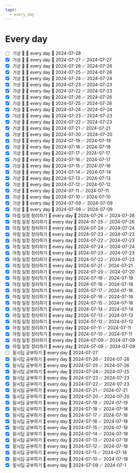 ```yaml
---
tags:
  - every_day
---
```


# Every day
- [ ] 기상 🔺 🔁 every day 📅 2024-07-28
- [x] 기상 🔺 🔁 every day 📅 2024-07-27 ✅ 2024-07-27
- [x] 기상 🔺 🔁 every day 📅 2024-07-26 ✅ 2024-07-26
- [x] 기상 🔺 🔁 every day 📅 2024-07-25 ✅ 2024-07-26
- [x] 기상 🔺 🔁 every day 📅 2024-07-24 ✅ 2024-07-24
- [x] 기상 🔺 🔁 every day 📅 2024-07-23 ✅ 2024-07-23
- [x] 기상 🔺 🔁 every day 📅 2024-07-22 ✅ 2024-07-23
- [x] 기상 🔺 🔁 every day 📅 2024-07-26 ✅ 2024-07-26
- [x] 기상 🔺 🔁 every day 📅 2024-07-25 ✅ 2024-07-26
- [x] 기상 🔺 🔁 every day 📅 2024-07-24 ✅ 2024-07-24
- [x] 기상 🔺 🔁 every day 📅 2024-07-23 ✅ 2024-07-23
- [x] 기상 🔺 🔁 every day 📅 2024-07-22 ✅ 2024-07-23
- [x] 기상 🔺 🔁 every day 📅 2024-07-21 ✅ 2024-07-21
- [x] 기상 🔺 🔁 every day 📅 2024-07-20 ✅ 2024-07-20
- [x] 기상 🔺 🔁 every day 📅 2024-07-19 ✅ 2024-07-19
- [x] 기상 🔺 🔁 every day 📅 2024-07-18 ✅ 2024-07-18
- [x] 기상 🔺 🔁 every day 📅 2024-07-17 ✅ 2024-07-17
- [x] 기상 🔺 🔁 every day 📅 2024-07-16 ✅ 2024-07-17
- [x] 기상 🔺 🔁 every day 📅 2024-07-15 ✅ 2024-07-16
- [x] 기상 🔺 🔁 every day 📅 2024-07-14 ✅ 2024-07-14
- [x] 기상 🔺 🔁 every day 📅 2024-07-13 ✅ 2024-07-13
- [x] 기상 🔺 🔁 every day 📅 2024-07-12 ✅ 2024-07-12
- [x] 기상 🔺 🔁 every day 📅 2024-07-11 ✅ 2024-07-11
- [x] 기상 🔺 🔁 every day 📅 2024-07-10 ✅ 2024-07-10
- [x] 기상 🔺 🔁 every day 📅 2024-07-09 ✅ 2024-07-09
- [x] 기상 🔺 🔁 every day 📅 2024-07-08 ✅ 2024-07-09
- [x] 아침 일정 정리하기 🔁 every day 📅 2024-07-26 ✅ 2024-07-26
- [x] 아침 일정 정리하기 🔁 every day 📅 2024-07-25 ✅ 2024-07-26
- [x] 아침 일정 정리하기 🔁 every day 📅 2024-07-24 ✅ 2024-07-24
- [x] 아침 일정 정리하기 🔁 every day 📅 2024-07-23 ✅ 2024-07-23
- [x] 아침 일정 정리하기 🔁 every day 📅 2024-07-22 ✅ 2024-07-23
- [x] 아침 일정 정리하기 🔁 every day 📅 2024-07-24 ✅ 2024-07-24
- [x] 아침 일정 정리하기 🔁 every day 📅 2024-07-23 ✅ 2024-07-23
- [x] 아침 일정 정리하기 🔁 every day 📅 2024-07-22 ✅ 2024-07-23
- [x] 아침 일정 정리하기 🔁 every day 📅 2024-07-21 ✅ 2024-07-21
- [x] 아침 일정 정리하기 🔁 every day 📅 2024-07-20 ✅ 2024-07-20
- [x] 아침 일정 정리하기 🔁 every day 📅 2024-07-19 ✅ 2024-07-19
- [x] 아침 일정 정리하기 🔁 every day 📅 2024-07-18 ✅ 2024-07-18
- [x] 아침 일정 정리하기 🔁 every day 📅 2024-07-17 ✅ 2024-07-18
- [x] 아침 일정 정리하기 🔁 every day 📅 2024-07-16 ✅ 2024-07-18
- [x] 아침 일정 정리하기 🔁 every day 📅 2024-07-15 ✅ 2024-07-18
- [x] 아침 일정 정리하기 🔁 every day 📅 2024-07-14 ✅ 2024-07-14
- [x] 아침 일정 정리하기 🔁 every day 📅 2024-07-13 ✅ 2024-07-13
- [x] 아침 일정 정리하기 🔁 every day 📅 2024-07-12 ✅ 2024-07-12
- [x] 아침 일정 정리하기 🔁 every day 📅 2024-07-11 ✅ 2024-07-11
- [x] 아침 일정 정리하기 🔁 every day 📅 2024-07-10 ✅ 2024-07-11
- [x] 아침 일정 정리하기 🔁 every day 📅 2024-07-09 ✅ 2024-07-09
- [x] 아침 일정 정리하기 🔁 every day 📅 2024-07-08 ✅ 2024-07-09
- [ ] 밑시딥 공부하기 🔁 every day 📅 2024-07-27
- [x] 밑시딥 공부하기 🔁 every day 📅 2024-07-26 ✅ 2024-07-26
- [x] 밑시딥 공부하기 🔁 every day 📅 2024-07-25 ✅ 2024-07-26
- [x] 밑시딥 공부하기 🔁 every day 📅 2024-07-24 ✅ 2024-07-25
- [x] 밑시딥 공부하기 🔁 every day 📅 2024-07-23 ✅ 2024-07-23
- [x] 밑시딥 공부하기 🔁 every day 📅 2024-07-22 ✅ 2024-07-23
- [x] 밑시딥 공부하기 🔁 every day 📅 2024-07-21 ✅ 2024-07-21
- [x] 밑시딥 공부하기 🔁 every day 📅 2024-07-20 ✅ 2024-07-20
- [x] 밑시딥 공부하기 🔁 every day 📅 2024-07-19 ✅ 2024-07-19
- [x] 밑시딥 공부하기 🔁 every day 📅 2024-07-18 ✅ 2024-07-18
- [x] 밑시딥 공부하기 🔁 every day 📅 2024-07-17 ✅ 2024-07-18
- [x] 밑시딥 공부하기 🔁 every day 📅 2024-07-16 ✅ 2024-07-18
- [x] 밑시딥 공부하기 🔁 every day 📅 2024-07-15 ✅ 2024-07-18
- [x] 밑시딥 공부하기 🔁 every day 📅 2024-07-14 ✅ 2024-07-18
- [x] 밑시딥 공부하기 🔁 every day 📅 2024-07-13 ✅ 2024-07-18
- [x] 밑시딥 공부하기 🔁 every day 📅 2024-07-12 ✅ 2024-07-18
- [x] 밑시딥 공부하기 🔁 every day 📅 2024-07-11 ✅ 2024-07-18
- [x] 밑시딥 공부하기 🔁 every day 📅 2024-07-10 ✅ 2024-07-18
- [x] 밑시딥 공부하기 🔁 every day 📅 2024-07-09 ✅ 2024-07-1 